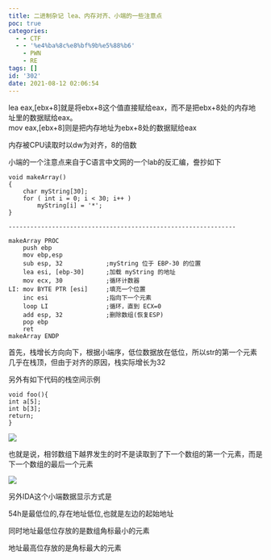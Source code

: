 ```yaml
---
title: 二进制杂记 lea、内存对齐、小端的一些注意点
poc: true
categories:
  - - CTF
  - - '%e4%ba%8c%e8%bf%9b%e5%88%b6'
    - PWN
    - RE
tags: []
id: '302'
date: 2021-08-12 02:06:54
---
```


lea eax,\[ebx+8\]就是将ebx+8这个值直接赋给eax，而不是把ebx+8处的内存地址里的数据赋给eax。  
mov eax,\[ebx+8\]则是把内存地址为ebx+8处的数据赋给eax

内存被CPU读取时以dw为对齐，8的倍数

小端的一个注意点来自于C语言中文网的一个lab的反汇编，誊抄如下

```
void makeArray()
{
    char myString[30];
    for ( int i = 0; i < 30; i++ )
        myString[i] = '*';
}

---------------------------------------------------------------

makeArray PROC
    push ebp
    mov ebp,esp
    sub esp, 32            ;myString 位于 EBP-30 的位置
    lea esi, [ebp-30]      ;加载 myString 的地址
    mov ecx, 30            ;循环计数器
LI: mov BYTE PTR [esi]     ;填充一个位置
    inc esi                ;指向下一个元素
    loop LI                ;循环，直到 ECX=0
    add esp, 32            ;删除数组(恢复ESP)
    pop ebp
    ret
makeArray ENDP
```

首先，栈增长方向向下，根据小端序，低位数据放在低位，所以str的第一个元素几乎在栈顶，但由于对齐的原因，栈实际增长为32

另外有如下代码的栈空间示例

```
void foo(){
int a[5];
int b[3];
return;
}
```

![](https://www.ksroido.art/wp-content/uploads/2021/08/image-9.png)

也就是说，相邻数组下越界发生的时不是读取到了下一个数组的第一个元素，而是下一个数组的最后一个元素

![](https://www.ksroido.art/wp-content/uploads/2021/08/image-11.png)

另外IDA这个小端数据显示方式是

54h是最低位的,存在地址低位,也就是左边的起始地址

同时地址最低位存放的是数组角标最小的元素

地址最高位存放的是角标最大的元素